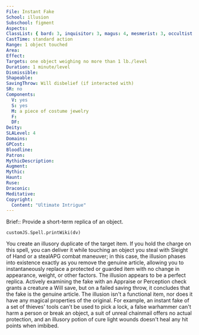 ```yaml
---
File: Instant Fake
School: illusion
Subschool: figment
Aspects: 
ClassList: { bard: 3, inquisitor: 3, magus: 4, mesmerist: 3, occultist: 3, ranger: 3, sorcerer: 4, wizard: 4 }
CastTime: standard action
Range: 1 object touched
Area: 
Effect: 
Targets: one object weighing no more than 1 lb./level
Duration: 1 minute/level
Dismissible: 
Shapeable: 
SavingThrow: Will disbelief (if interacted with)
SR: no
Components:
  V: yes
  S: yes
  M: a piece of costume jewelry
  F: 
  DF: 
Deity: 
SLALevel: 4
Domains: 
GPCost: 
Bloodline: 
Patron: 
MythicDescription: 
Augment: 
Mythic: 
Haunt: 
Ruse: 
Draconic: 
Meditative: 
Copyright:
  Content: "Ultimate Intrigue"
---
```

Brief:: Provide a short-term replica of an object.

```dataviewjs
customJS.Spell.printWiki(dv)
```

You create an illusory duplicate of the target item. If you hold the charge on this spell, you can deliver it while touching an object you steal with Sleight of Hand or a stealAPG combat maneuver; in this case, the illusion phases into existence exactly as you remove the genuine article, allowing you to instantaneously replace a protected or guarded item with no change in appearance, weight, or other factors.  The illusion appears to be a perfect replica. Actively examining the fake with an Appraise or Perception check grants a creature a Will save, but on a failed saving throw, it concludes that the fake is the genuine article. The illusion isn't a functional item, nor does it have any magical properties of the original. For example, an instant fake of a set of thieves' tools can't be used to pick a lock, a false warhammer can't harm a person or break an object, a suit of unreal chainmail offers no actual protection, and an illusory potion of cure light wounds doesn't heal any hit points when imbibed.
